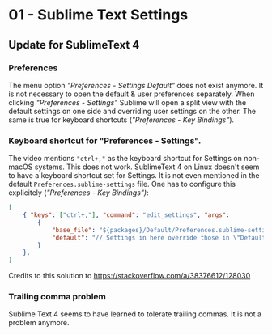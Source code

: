 # 01 - Sublime Text Settings

## Update for SublimeText 4

### Preferences

The menu option _"Preferences - Settings Default"_ does not exist anymore. It is not necessary to open the default & user preferences separately. When clicking _"Preferences - Settings"_ Sublime will open a split view with the default settings on one side and overriding user settings on the other. The same is true for keyboard shortcuts (_"Preferences - Key Bindings"_).

### Keyboard shortcut for "Preferences - Settings".

The video mentions `"ctrl+,"` as the keyboard shortcut for Settings on non-macOS systems. This does not work.
SublimeText 4 on Linux doesn't seem to have a keyboard shortcut set for Settings. It is not even mentioned in the default `Preferences.sublime-settings` file.
One has to configure this explicitely (_"Preferences - Key Bindings")_:

```json
[
	{ "keys": ["ctrl+,"], "command": "edit_settings", "args":
	    {
	        "base_file": "${packages}/Default/Preferences.sublime-settings",
	        "default": "// Settings in here override those in \"Default/Preferences.sublime-settings\",\n// and are overridden in turn by syntax-specific settings.\n{\n\t$0\n}\n"
	    }
	},
]
```

Credits to this solution to https://stackoverflow.com/a/38376612/128030

### Trailing comma problem

Sublime Text 4 seems to have learned to tolerate trailing commas. It is not a problem anymore.
